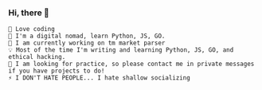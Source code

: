 ### Hi, there 👋
    🌱 Love coding
    🔭 I'm a digital nomad, learn Python, JS, GO.
    🚀 I am currently working on tm market parser
    💡 Most of the time I'm writing and learning Python, JS, GO, and ethical hacking.
    💬 I am looking for practice, so please contact me in private messages if you have projects to do!
    ⚡️ I DON'T HATE PEOPLE... I hate shallow socializing
    
<!--
**Kelrix/kelrix** is a ✨ _special_ ✨ repository because its `README.md` (this file) appears on your GitHub profile.

Here are some ideas to get you started:

- 🔭 I’m currently working on ...
- 🌱 I’m currently learning ...
- 👯 I’m looking to collaborate on ...
- 🤔 I’m looking for help with ...
- 💬 Ask me about ...
- 📫 How to reach me: ...
- 😄 Pronouns: ...
- ⚡ Fun fact: ...
-->
